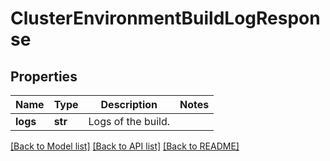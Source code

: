 # ClusterEnvironmentBuildLogResponse

## Properties
Name | Type | Description | Notes
------------ | ------------- | ------------- | -------------
**logs** | **str** | Logs of the build. | 

[[Back to Model list]](../README.md#documentation-for-models) [[Back to API list]](../README.md#documentation-for-api-endpoints) [[Back to README]](../README.md)


